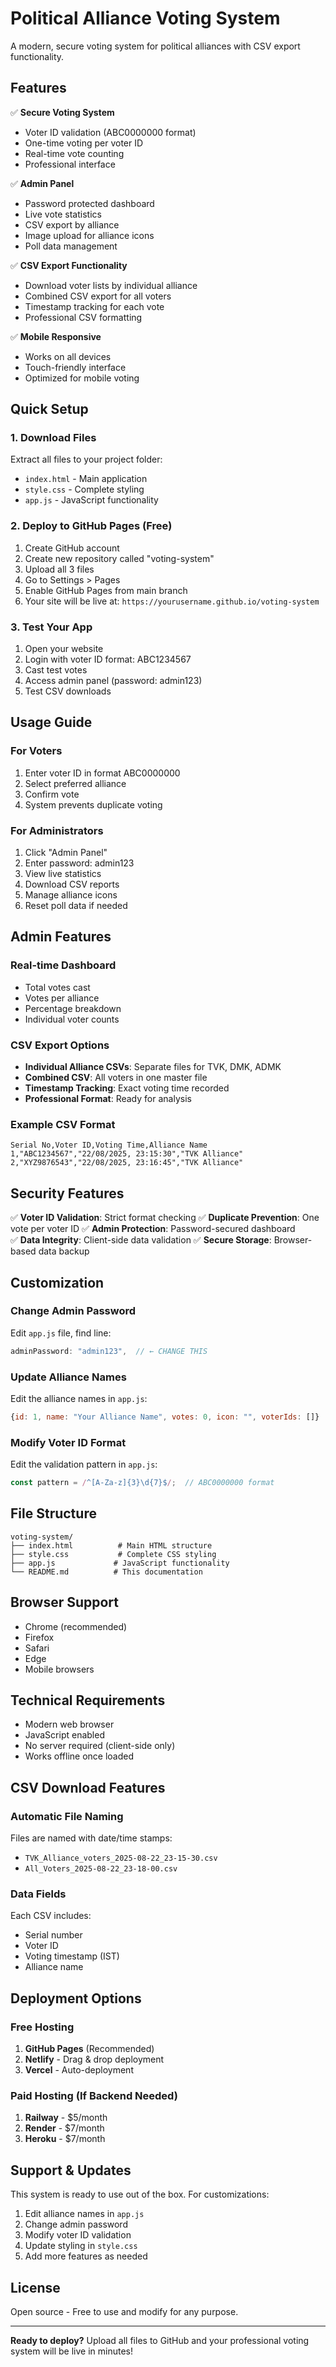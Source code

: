 # Political Alliance Voting System

A modern, secure voting system for political alliances with CSV export functionality.

## Features

✅ **Secure Voting System**
- Voter ID validation (ABC0000000 format)
- One-time voting per voter ID
- Real-time vote counting
- Professional interface

✅ **Admin Panel**
- Password protected dashboard
- Live vote statistics
- CSV export by alliance
- Image upload for alliance icons
- Poll data management

✅ **CSV Export Functionality**
- Download voter lists by individual alliance
- Combined CSV export for all voters
- Timestamp tracking for each vote
- Professional CSV formatting

✅ **Mobile Responsive**
- Works on all devices
- Touch-friendly interface
- Optimized for mobile voting

## Quick Setup

### 1. Download Files
Extract all files to your project folder:
- `index.html` - Main application
- `style.css` - Complete styling
- `app.js` - JavaScript functionality

### 2. Deploy to GitHub Pages (Free)

1. Create GitHub account
2. Create new repository called "voting-system"
3. Upload all 3 files
4. Go to Settings > Pages
5. Enable GitHub Pages from main branch
6. Your site will be live at: `https://yourusername.github.io/voting-system`

### 3. Test Your App

1. Open your website
2. Login with voter ID format: ABC1234567
3. Cast test votes
4. Access admin panel (password: admin123)
5. Test CSV downloads

## Usage Guide

### For Voters
1. Enter voter ID in format ABC0000000
2. Select preferred alliance
3. Confirm vote
4. System prevents duplicate voting

### For Administrators
1. Click "Admin Panel"
2. Enter password: admin123
3. View live statistics
4. Download CSV reports
5. Manage alliance icons
6. Reset poll data if needed

## Admin Features

### Real-time Dashboard
- Total votes cast
- Votes per alliance
- Percentage breakdown
- Individual voter counts

### CSV Export Options
- **Individual Alliance CSVs**: Separate files for TVK, DMK, ADMK
- **Combined CSV**: All voters in one master file
- **Timestamp Tracking**: Exact voting time recorded
- **Professional Format**: Ready for analysis

### Example CSV Format
```csv
Serial No,Voter ID,Voting Time,Alliance Name
1,"ABC1234567","22/08/2025, 23:15:30","TVK Alliance"
2,"XYZ9876543","22/08/2025, 23:16:45","TVK Alliance"
```

## Security Features

✅ **Voter ID Validation**: Strict format checking
✅ **Duplicate Prevention**: One vote per voter ID
✅ **Admin Protection**: Password-secured dashboard  
✅ **Data Integrity**: Client-side data validation
✅ **Secure Storage**: Browser-based data backup

## Customization

### Change Admin Password
Edit `app.js` file, find line:
```javascript
adminPassword: "admin123",  // ← CHANGE THIS
```

### Update Alliance Names
Edit the alliance names in `app.js`:
```javascript
{id: 1, name: "Your Alliance Name", votes: 0, icon: "", voterIds: []}
```

### Modify Voter ID Format
Edit the validation pattern in `app.js`:
```javascript
const pattern = /^[A-Za-z]{3}\d{7}$/;  // ABC0000000 format
```

## File Structure
```
voting-system/
├── index.html          # Main HTML structure
├── style.css           # Complete CSS styling  
├── app.js             # JavaScript functionality
└── README.md          # This documentation
```

## Browser Support
- Chrome (recommended)
- Firefox
- Safari
- Edge
- Mobile browsers

## Technical Requirements
- Modern web browser
- JavaScript enabled
- No server required (client-side only)
- Works offline once loaded

## CSV Download Features

### Automatic File Naming
Files are named with date/time stamps:
- `TVK_Alliance_voters_2025-08-22_23-15-30.csv`
- `All_Voters_2025-08-22_23-18-00.csv`

### Data Fields
Each CSV includes:
- Serial number
- Voter ID
- Voting timestamp (IST)
- Alliance name

## Deployment Options

### Free Hosting
1. **GitHub Pages** (Recommended)
2. **Netlify** - Drag & drop deployment
3. **Vercel** - Auto-deployment

### Paid Hosting (If Backend Needed)
1. **Railway** - $5/month
2. **Render** - $7/month
3. **Heroku** - $7/month

## Support & Updates

This system is ready to use out of the box. For customizations:

1. Edit alliance names in `app.js`
2. Change admin password
3. Modify voter ID validation
4. Update styling in `style.css`
5. Add more features as needed

## License
Open source - Free to use and modify for any purpose.

---

**Ready to deploy?** Upload all files to GitHub and your professional voting system will be live in minutes!
